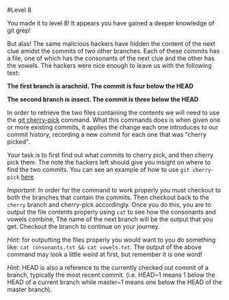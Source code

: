 #Level 8

You made it to level 8! 
It appears you have gained a deeper knowledge of git grep!

But alas! The same malicious hackers have hidden the content of the next clue amidst the commits of two other branches.
Each of these commits has a file, one of which has the consonants of the next clue and the other has the vowels.
The hackers were nice enough to leave us with the following text:

**The first branch is arachnid. The commit is four below the HEAD**

**The second branch is insect. The commit is three below the HEAD**

In order to retrieve the two files containing the contents we will need to use the
[git cherry-pick](http://git-scm.com/docs/git-cherry-pick) command.
What this commands does is when given one or more existing commits, it applies the change each one introduces to our commit history,
recording a new commit for each one that was "cherry picked".

Your task is to first find out what commits to cherry pick, and then cherry pick them.
The note the hackers left should give you insight on where to find the two commits.
You can see an example of how to use `git cherry-pick`
[here](http://stackoverflow.com/questions/29393875/how-to-cherry-pick-from-branch-a-to-branch-b-on-a-system-without-history)

*Important*: In order for the command to work properly you must checkout to both the branches that contain the commits.
Then checkout back to the `cherry` branch and cherry-pick accordingly.
Once you do this, you are to output the file contents properly using `cat` to see how the consonants and vowels combine,
The name of the next branch will be the output that you get. Checkout the branch to continue on your journey.

*Hint*: for outputting the files properly you would want to you do something like: `cat consonants.txt && cat vowels.txt`.
The output of the above command may look a little weird at first, but remember it is one word!

*Hint*: HEAD is also a reference to the currently checked out commit of a branch, typically the most recent commit. 
(i.e. HEAD~1 means 1 below the HEAD of a current branch while master~1 means one below the HEAD of the master branch).
